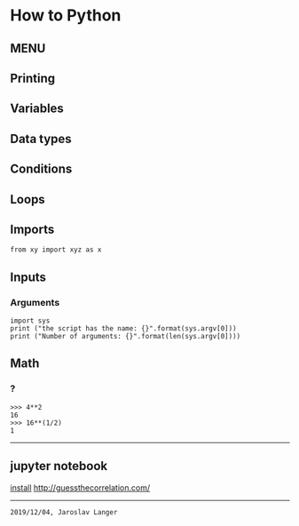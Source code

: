 # How to Python

## MENU

## Printing

## Variables

## Data types

## Conditions

## Loops

## Imports
```
from xy import xyz as x
```

## Inputs
### Arguments
```
import sys
print ("the script has the name: {}".format(sys.argv[0]))
print ("Number of arguments: {}".format(len(sys.argv[0])))
```

## Math
### ?
```
>>> 4**2
16
>>> 16**(1/2)
1
```
---
## jupyter notebook
[install](https://jupyter.org/install)
http://guessthecorrelation.com/

---
`2019/12/04, Jaroslav Langer`